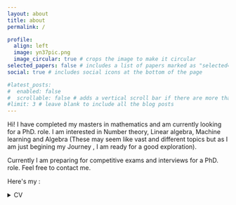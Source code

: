 ```yaml
---
layout: about
title: about
permalink: /

profile:
  align: left
  image: yn37pic.png
  image_circular: true # crops the image to make it circular
selected_papers: false # includes a list of papers marked as "selected={true}"
social: true # includes social icons at the bottom of the page

#latest_posts:
#  enabled: false
#  scrollable: false # adds a vertical scroll bar if there are more than 3 new posts #items
#limit: 3 # leave blank to include all the blog posts
---
```


Hi! I have completed my masters in mathematics and am currently looking for a PhD. role. I am interested in Number theory, Linear algebra, Machine learning and Algebra (These may seem like vast and different topics but as I am just begining my Journey , I am ready for a good exploration).

Currently I am preparing for competitive exams and interviews for a PhD. role. Feel free to contact me. 

Here's my : 

<details>
<summary>CV</summary>


<iframe src="https://yn37git.github.io/assets/pdf/CV_YashasN.pdf" onload='this.style.height=this.contentWindow.document.body.scrollHeight+"px";' style="height:650px;width:90%;border:none;overflow:hidden;"></iframe>
</details>

